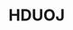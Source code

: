 # HDUOJ
<!-- 第一阶段
1089-1096、1001、2000—2011、2039、1720、1062、2104、1064、2734、1170、1197、2629、2012—2030、2032、2040、2042、2054、2055

第二阶段
2072、2081、2093、2091、1004、2057、2031、2033、2070、2071、2075、2089、2090、2092、2096、2097-2099、1995、1996、2064、2077、2175、1108、2138、1713、1722、2136、2504、1717、1125

第三阶段

2062、1087、1203、1003、1728、1010、1072、1052、1568、1443、1222、1249、1005、2674、1018、1022、1237、1082 -->